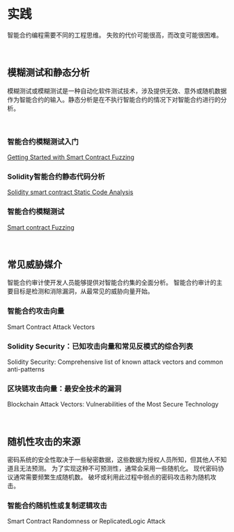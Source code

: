 # 实践
智能合约编程需要不同的工程思维。 失败的代价可能很高，而改变可能很困难。

<br>

## 模糊测试和静态分析
模糊测试或模糊测试是一种自动化软件测试技术，涉及提供无效、意外或随机数据作为智能合约的输入。静态分析是在不执行智能合约的情况下对智能合约进行的分析。

<br>

### 智能合约模糊测试入门
[Getting Started with Smart Contract Fuzzing]()
### Solidity智能合约静态代码分析
[Solidity smart contract Static Code Analysis]()
### 智能合约模糊测试
[Smart contract Fuzzing]()

<br>

## 常见威胁媒介
智能合约审计使开发人员能够提供对智能合约集的全面分析。 智能合约审计的主要目标是检测和消除漏洞，从最常见的威胁向量开始。

### 智能合约攻击向量
Smart Contract Attack Vectors
### Solidity Security：已知攻击向量和常见反模式的综合列表
Solidity Security: Comprehensive list of known attack vectors and common anti-patterns
### 区块链攻击向量：最安全技术的漏洞
Blockchain Attack Vectors: Vulnerabilities of the Most Secure Technology

<br>

## 随机性攻击的来源
密码系统的安全性取决于一些秘密数据，这些数据为授权人员所知，但其他人不知道且无法预测。 为了实现这种不可预测性，通常会采用一些随机化。 现代密码协议通常需要频繁生成随机数。 破坏或利用此过程中弱点的密码攻击称为随机攻击。

### 智能合约随机性或复制逻辑攻击
Smart Contract Randomness or ReplicatedLogic Attack